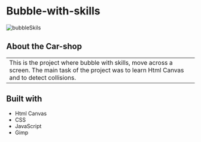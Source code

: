# Bubble-with-skills
![bubbleSkils](https://user-images.githubusercontent.com/92982042/186860036-0db68609-1b4d-47b1-92d5-0068b1b7ac6d.PNG)



## About the Car-shop
<table>
<tr>
<td>
This is the project where bubble with skills, move across a screen. 
The main task of the project was to learn Html Canvas and to detect collisions.
</td>
</tr>
</table>

## Built with
- Html Canvas
- CSS
- JavaScript
- Gimp
